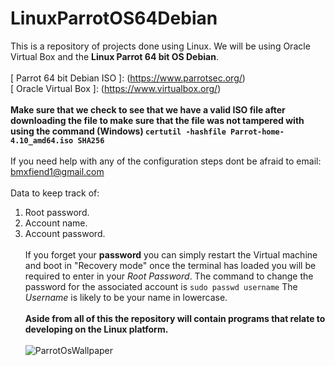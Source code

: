 # LinuxParrotOS64Debian
This is a repository of projects done using Linux. We will be using Oracle Virtual Box and the **Linux Parrot 64 bit OS Debian**. <br><br>
[ Parrot 64 bit Debian ISO ]: (https://www.parrotsec.org/) <br> [ Oracle Virtual Box ]: (https://www.virtualbox.org/)
<br><br>
**Make sure that we check to see that we have a valid ISO file after downloading the file to make sure that the file was not tampered with using the command (Windows) `certutil -hashfile Parrot-home-4.10_amd64.iso SHA256`**
<br><br>
If you need help with any of the configuration steps dont be afraid to email: <a href="mailto:bmxfiend1@gmail.com">bmxfiend1@gmail.com</a>
<br><br>
Data to keep track of:
  1. Root password.
  2. Account name.
  3. Account password.
<br><br>
If you forget your **password** you can simply restart the Virtual machine and boot in "Recovery mode" once the terminal has loaded you will be required to enter in your *Root Password*. The command to change the password for the associated account
is `sudo passwd username` The *Username* is likely to be your name in lowercase.
<br><br>
**Aside from all of this the repository will contain programs that relate to developing on the Linux platform.**
<br><br>
![ParrotOsWallpaper](https://user-images.githubusercontent.com/29683691/105855988-af059f80-5fb6-11eb-8a0b-07542f5ae686.jpg)

